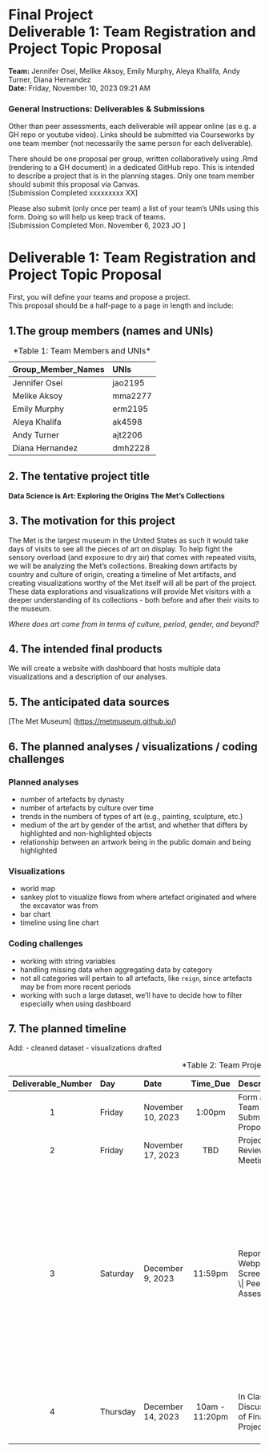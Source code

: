 Final Project <br> Deliverable 1: Team Registration and Project Topic
Proposal
================
**Team:** Jennifer Osei, Melike Aksoy, Emily Murphy, Aleya Khalifa, Andy
Turner, Diana Hernandez <br>
**Date:** Friday, November 10, 2023 09:21 AM

### General Instructions: Deliverables & Submissions

Other than peer assessments, each deliverable will appear online (as
e.g. a GH repo or youtube video). Links should be submitted via
Courseworks by one team member (not necessarily the same person for each
deliverable).

There should be one proposal per group, written collaboratively using
.Rmd (rendering to a GH document) in a dedicated GitHub repo. This is
intended to describe a project that is in the planning stages. Only one
team member should submit this proposal via Canvas.<br> \[Submission
Completed xxxxxxxxx XX\]

Please also submit (only once per team) a list of your team’s UNIs using
this form. Doing so will help us keep track of teams.<br> \[Submission
Completed Mon. November 6, 2023 JO \]

# Deliverable 1: Team Registration and Project Topic Proposal

First, you will define your teams and propose a project. <br> This
proposal should be a half-page to a page in length and include:

## 1.The group members (names and UNIs)

<table>
<caption>
*Table 1: Team Members and UNIs*
</caption>
<thead>
<tr>
<th style="text-align:left;">
Group_Member_Names
</th>
<th style="text-align:left;">
UNIs
</th>
</tr>
</thead>
<tbody>
<tr>
<td style="text-align:left;">
Jennifer Osei
</td>
<td style="text-align:left;">
jao2195
</td>
</tr>
<tr>
<td style="text-align:left;">
Melike Aksoy
</td>
<td style="text-align:left;">
mma2277
</td>
</tr>
<tr>
<td style="text-align:left;">
Emily Murphy
</td>
<td style="text-align:left;">
erm2195
</td>
</tr>
<tr>
<td style="text-align:left;">
Aleya Khalifa
</td>
<td style="text-align:left;">
ak4598
</td>
</tr>
<tr>
<td style="text-align:left;">
Andy Turner
</td>
<td style="text-align:left;">
ajt2206
</td>
</tr>
<tr>
<td style="text-align:left;">
Diana Hernandez
</td>
<td style="text-align:left;">
dmh2228
</td>
</tr>
</tbody>
</table>

## 2. The tentative project title

**Data Science is Art: Exploring the Origins The Met’s Collections**

## 3. The motivation for this project

The Met is the largest museum in the United States as such it would take
days of visits to see all the pieces of art on display. To help fight
the sensory overload (and exposure to dry air) that comes with repeated
visits, we will be analyzing the Met’s collections. Breaking down
artifacts by country and culture of origin, creating a timeline of Met
artifacts, and creating visualizations worthy of the Met itself will all
be part of the project. These data explorations and visualizations will
provide Met visitors with a deeper understanding of its collections -
both before and after their visits to the museum.

*Where does art come from in terms of culture, period, gender, and
beyond?*

## 4. The intended final products

We will create a website with dashboard that hosts multiple data
visualizations and a description of our analyses.

## 5. The anticipated data sources

\[The Met Museum\] (<https://metmuseum.github.io/>)

## 6. The planned analyses / visualizations / coding challenges

### Planned analyses

- number of artefacts by dynasty
- number of artefacts by culture over time
- trends in the numbers of types of art (e.g., painting, sculpture,
  etc.)
- medium of the art by gender of the artist, and whether that differs by
  highlighted and non-highlighted objects
- relationship between an artwork being in the public domain and being
  highlighted

### Visualizations

- world map
- sankey plot to visualize flows from where artefact originated and
  where the excavator was from
- bar chart
- timeline using line chart

### Coding challenges

- working with string variables
- handling missing data when aggregating data by category
- not all categories will pertain to all artefacts, like `reign`, since
  artefacts may be from more recent periods
- working with such a large dataset, we’ll have to decide how to filter
  especially when using dashboard

## 7. The planned timeline

Add: - cleaned dataset - visualizations drafted

<table>
<caption>
*Table 2: Team Project Timeline*
</caption>
<thead>
<tr>
<th style="text-align:center;">
Deliverable_Number
</th>
<th style="text-align:left;">
Day
</th>
<th style="text-align:left;">
Date
</th>
<th style="text-align:center;">
Time_Due
</th>
<th style="text-align:left;">
Description
</th>
<th style="text-align:center;">
Canvas_Submission
</th>
<th style="text-align:left;">
Type
</th>
<th style="text-align:left;">
Deliverable
</th>
</tr>
</thead>
<tbody>
<tr>
<td style="text-align:center;">
1
</td>
<td style="text-align:left;">
Friday
</td>
<td style="text-align:left;">
November 10, 2023
</td>
<td style="text-align:center;">
1:00pm
</td>
<td style="text-align:left;">
Form a Team and Submit a Proposal
</td>
<td style="text-align:center;">
YES
</td>
<td style="text-align:left;">
Github Document
</td>
<td style="text-align:left;">
Written Proposal Document
</td>
</tr>
<tr>
<td style="text-align:center;">
2
</td>
<td style="text-align:left;">
Friday
</td>
<td style="text-align:left;">
November 17, 2023
</td>
<td style="text-align:center;">
TBD
</td>
<td style="text-align:left;">
Project Review Meeting
</td>
<td style="text-align:center;">
NO
</td>
<td style="text-align:left;">
Zoom Meeting
</td>
<td style="text-align:left;">
NONE: Zoom Meeting
</td>
</tr>
<tr>
<td style="text-align:center;">
3
</td>
<td style="text-align:left;">
Saturday
</td>
<td style="text-align:left;">
December 9, 2023
</td>
<td style="text-align:center;">
11:59pm
</td>
<td style="text-align:left;">
Report\| Webpage & Screencast \| Peer Assessment
</td>
<td style="text-align:center;">
YES
</td>
<td style="text-align:left;">
Github Document \| Website \| Github Document
</td>
<td style="text-align:left;">
Written Report Giving Detailed Project Description \| Webpage Overview
of Project with Short Explanatory Video (Published Online) \| Brief
Assessment of Your Teammates Contributions (as a Short Document)
</td>
</tr>
<tr>
<td style="text-align:center;">
4
</td>
<td style="text-align:left;">
Thursday
</td>
<td style="text-align:left;">
December 14, 2023
</td>
<td style="text-align:center;">
10am - 11:20pm
</td>
<td style="text-align:left;">
In Class Discussion of Final Projects
</td>
<td style="text-align:center;">
NO
</td>
<td style="text-align:left;">
NONE
</td>
<td style="text-align:left;">
NONE: Enjoy Hearing about Projects! (and also get Hex Stickers)
</td>
</tr>
</tbody>
</table>
